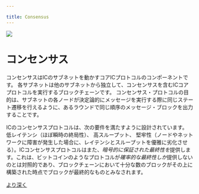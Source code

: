 ```yaml
---

title: Consensus
---
```

![](/img/how-it-works/consensus.webp)

# コンセンサス

コンセンサスはICのサブネットを動かすコアICプロトコルのコンポーネントです。
各サブネットは他のサブネットから独立して、コンセンサスを含むICコアプロトコルを実行するブロックチェーンです。
コンセンサス・プロトコルの目的は、サブネットの各ノードが決定論的にメッセージを実行する際に同じステート遷移を行えるように、あるラウンドで同じ順序のメッセージ・ブロックを出力することです。

ICのコンセンサスプロトコルは、次の要件を満たすように設計されています。
低レイテンシ（ほぼ瞬時の終局性）、
高スループット、
堅牢性（ノードやネットワークに障害が発生した場合に、レイテンシとスループットを優雅に劣化させる）。ICコンセンサスプロトコルはまた、*暗号的に保証された最終性を*提供します。これは、ビットコインのようなプロトコルが*確率的な最終性しか*提供しないのとは対照的であり、ブロックチェーンにおいて十分な数のブロックがその上に構築された時点でブロックが最終的なものとみなされます。

[より深く](/how-it-works/consensus/)

<!---


![](/img/how-it-works/consensus.webp)

# Consensus

Every blockchain needs a consensus mechanism that allows the nodes to agree on the messages to be processed, as well as their ordering.
Consensus is the component of the core IC protocol that drives the subnets of the IC.
Each subnet is a blockchain that runs the IC core protocol, including consensus, independently of the other subnets.
The purpose of the consensus protocol is to output the same block of ordered messages on each node of a subnet in a given round so that each node can make the same state transition when deterministically executing those messages.

The IC’s consensus protocol is designed to meet the following requirements:
low latency (almost instant finality);
high throughput;
robustness (graceful degradation of latency and throughput in the presence of node or network failures). The IC consensus protocol also provides *cryptographically guaranteed finality*. This is in contrast to Bitcoin-like protocols which only provides *probabilistic finality*, where a block is considered final once a sufficient number of blocks have built on top of it in the blockchain.

[Go deeper](/how-it-works/consensus/)

-->
